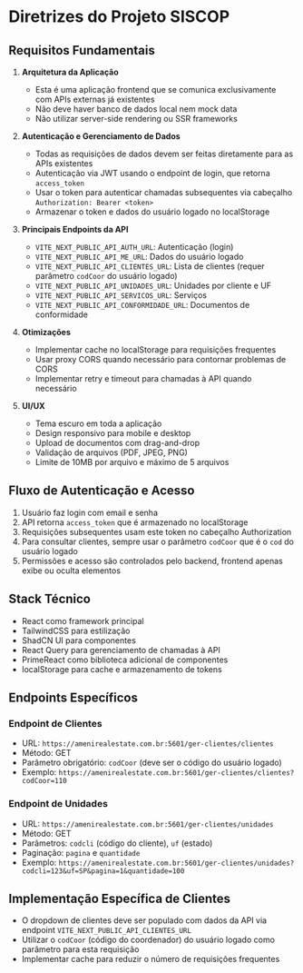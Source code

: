 # Diretrizes do Projeto SISCOP

## Requisitos Fundamentais

1. **Arquitetura da Aplicação**
   - Esta é uma aplicação frontend que se comunica exclusivamente com APIs externas já existentes
   - Não deve haver banco de dados local nem mock data
   - Não utilizar server-side rendering ou SSR frameworks

2. **Autenticação e Gerenciamento de Dados**
   - Todas as requisições de dados devem ser feitas diretamente para as APIs existentes
   - Autenticação via JWT usando o endpoint de login, que retorna `access_token`
   - Usar o token para autenticar chamadas subsequentes via cabeçalho `Authorization: Bearer <token>`
   - Armazenar o token e dados do usuário logado no localStorage

3. **Principais Endpoints da API**
   - `VITE_NEXT_PUBLIC_API_AUTH_URL`: Autenticação (login)
   - `VITE_NEXT_PUBLIC_API_ME_URL`: Dados do usuário logado
   - `VITE_NEXT_PUBLIC_API_CLIENTES_URL`: Lista de clientes (requer parâmetro `codCoor` do usuário logado)
   - `VITE_NEXT_PUBLIC_API_UNIDADES_URL`: Unidades por cliente e UF
   - `VITE_NEXT_PUBLIC_API_SERVICOS_URL`: Serviços
   - `VITE_NEXT_PUBLIC_API_CONFORMIDADE_URL`: Documentos de conformidade

4. **Otimizações**
   - Implementar cache no localStorage para requisições frequentes
   - Usar proxy CORS quando necessário para contornar problemas de CORS
   - Implementar retry e timeout para chamadas à API quando necessário

5. **UI/UX**
   - Tema escuro em toda a aplicação
   - Design responsivo para mobile e desktop
   - Upload de documentos com drag-and-drop
   - Validação de arquivos (PDF, JPEG, PNG)
   - Limite de 10MB por arquivo e máximo de 5 arquivos

## Fluxo de Autenticação e Acesso

1. Usuário faz login com email e senha
2. API retorna `access_token` que é armazenado no localStorage
3. Requisições subsequentes usam este token no cabeçalho Authorization
4. Para consultar clientes, sempre usar o parâmetro `codCoor` que é o `cod` do usuário logado
5. Permissões e acesso são controlados pelo backend, frontend apenas exibe ou oculta elementos

## Stack Técnico

- React como framework principal
- TailwindCSS para estilização
- ShadCN UI para componentes
- React Query para gerenciamento de chamadas à API
- PrimeReact como biblioteca adicional de componentes
- localStorage para cache e armazenamento de tokens

## Endpoints Específicos

### Endpoint de Clientes
- URL: `https://amenirealestate.com.br:5601/ger-clientes/clientes`
- Método: GET
- Parâmetro obrigatório: `codCoor` (deve ser o código do usuário logado)
- Exemplo: `https://amenirealestate.com.br:5601/ger-clientes/clientes?codCoor=110`

### Endpoint de Unidades
- URL: `https://amenirealestate.com.br:5601/ger-clientes/unidades`
- Método: GET
- Parâmetros: `codcli` (código do cliente), `uf` (estado)
- Paginação: `pagina` e `quantidade`
- Exemplo: `https://amenirealestate.com.br:5601/ger-clientes/unidades?codcli=123&uf=SP&pagina=1&quantidade=100`

## Implementação Específica de Clientes
- O dropdown de clientes deve ser populado com dados da API via endpoint `VITE_NEXT_PUBLIC_API_CLIENTES_URL`
- Utilizar o `codCoor` (código do coordenador) do usuário logado como parâmetro para esta requisição
- Implementar cache para reduzir o número de requisições frequentes
